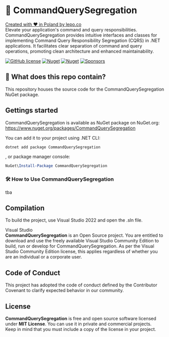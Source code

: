 # 🚎 CommandQuerySegregation

[Created with ❤ in Poland by lepo.co](https://dev.lepo.co/)  
Elevate your application's command and query responsibilities. CommandQuerySegregation provides intuitive interfaces and classes for implementing Command Query Responsibility Segregation (CQRS) in .NET applications. It facilitates clear separation of command and query operations, promoting clean architecture and enhanced maintainability.

[![GitHub license](https://img.shields.io/github/license/lepoco/cqs)](https://github.com/lepoco/cqs/blob/master/LICENSE) [![Nuget](https://img.shields.io/nuget/v/CommandQuerySegregation)](https://www.nuget.org/packages/CommandQuerySegregation/) [![Nuget](https://img.shields.io/nuget/dt/CommandQuerySegregation?label=nuget)](https://www.nuget.org/packages/CommandQuerySegregation/) [![Sponsors](https://img.shields.io/github/sponsors/lepoco)](https://github.com/sponsors/lepoco)

## 👀 What does this repo contain?

This repository houses the source code for the CommandQuerySegregation NuGet package.

## Gettings started

CommandQuerySegregation is available as NuGet package on NuGet.org:  
https://www.nuget.org/packages/CommandQuerySegregation

You can add it to your project using .NET CLI:

```powershell
dotnet add package CommandQuerySegregation
```

, or package manager console:

```powershell
NuGet\Install-Package CommandQuerySegregation
```

### 🛠️ How to Use CommandQuerySegregation
tba

## Compilation

To build the project, use Visual Studio 2022 and open the .sln file.

Visual Studio  
**CommandQuerySegregation** is an Open Source project. You are entitled to download and use the freely available Visual Studio Community Edition to build, run or develop for CommandQuerySegregation. As per the Visual Studio Community Edition license, this applies regardless of whether you are an individual or a corporate user.

## Code of Conduct

This project has adopted the code of conduct defined by the Contributor Covenant to clarify expected behavior in our community.

## License

**CommandQuerySegregation** is free and open source software licensed under **MIT License**. You can use it in private and commercial projects.  
Keep in mind that you must include a copy of the license in your project.
